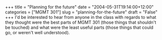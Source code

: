 +++
title = "Planning for the future"
date = "2004-05-31T19:14:00+12:00"
categories = ["MGMT 301"]
slug = "planning-for-the-future"
draft = "False"
+++
I'd be interested to hear from anyone in the class with regards to what they
thought were the best parts of MGMT 301 (those things that shouldn't be
touched) and what were the least useful parts (those things that could go, or
weren't well understood).

